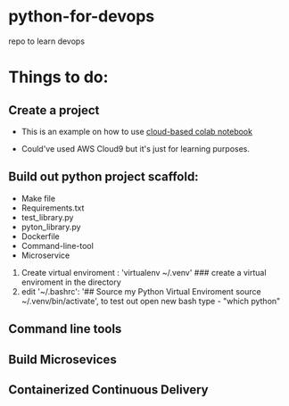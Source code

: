 # python-for-devops
repo to learn devops


# Things to do:
## Create a project

* This is an example on how to use [cloud-based colab notebook](https://colab.research.google.com/github/ajaiswal23/python-for-devops/blob/main/getting_started_python_devops.ipynb#scrollTo=i7d0aRc3WkNj)

* Could've used AWS Cloud9 but it's just for learning purposes.


## Build out python project scaffold:
* Make file
* Requirements.txt
* test_library.py
* pyton_library.py
* Dockerfile
* Command-line-tool
* Microservice 

1. Create virtual enviroment : 'virtualenv ~/.venv' ### create a virtual enviroment in the directory 
2. edit '~/.bashrc': '## Source my Python Virtual Enviroment
source ~/.venv/bin/activate', to test out open new bash type - "which python"
## Command line tools

## Build Microsevices


## Containerized Continuous Delivery
